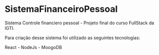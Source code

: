 # SistemaFinanceiroPessoal

Sistema Controle financiero pessoal - Projeto final do curso FullStack da IGTI.

Para criação desse sistema foi utilizado as seguintes tecnologias:

React - NodeJs - MoogoDB



